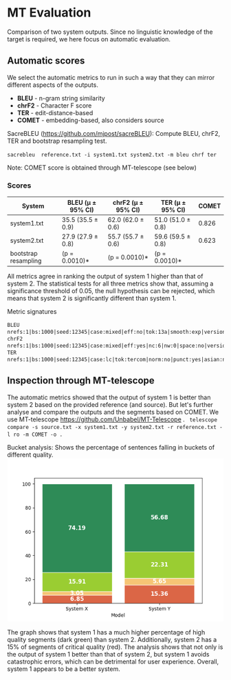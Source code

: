 # MT Evaluation

Comparison of two system outputs. Since no linguistic knowledge of the target is required, we here focus on automatic evaluation.

## Automatic scores
We select the automatic metrics to run in such a way that they can mirror different aspects of the outputs.
- **BLEU** - n-gram string similarity
- **chrF2** - Character F score
- **TER**   - edit-distance-based
- **COMET** - embedding-based, also considers source

SacreBLEU (https://github.com/mjpost/sacreBLEU): Compute BLEU, chrF2, TER and bootstrap resampling test. 

`sacrebleu  reference.txt -i system1.txt system2.txt -m bleu chrf ter `

Note: COMET score is obtained through MT-telescope (see below)


### Scores
| System | BLEU (μ ± 95% CI) | chrF2 (μ ± 95% CI) | TER (μ ± 95% CI) | COMET |
|-----------------------|-----------|-----------|-----------|----------------|
| system1.txt | 35.5 (35.5 ± 0.9) | 62.0 (62.0 ± 0.6) | 51.0 (51.0 ± 0.8) | 0.826 |
| system2.txt | 27.9 (27.9 ± 0.8) | 55.7 (55.7 ± 0.6) | 59.6 (59.5 ± 0.8) | 0.623 |
| bootstrap resampling | (p = 0.0010)* | (p = 0.0010)* | (p = 0.0010)* |

All metrics agree in ranking the output of system 1 higher than that of system 2. The statistical tests for all three metrics show that, assuming a significance threshold of 0.05, the null hypothesis can be rejected, which means that system 2 is significantly different than system 1. 

Metric signatures

    BLEU nrefs:1|bs:1000|seed:12345|case:mixed|eff:no|tok:13a|smooth:exp|version:2.0.0
    chrF2 nrefs:1|bs:1000|seed:12345|case:mixed|eff:yes|nc:6|nw:0|space:no|version:2.0.0
    TER nrefs:1|bs:1000|seed:12345|case:lc|tok:tercom|norm:no|punct:yes|asian:no|version:2.0.0

## Inspection through MT-telescope
The automatic metrics showed that the output of system 1 is better than system 2 based on the provided reference (and source). But let's further analyse and compare the outputs and the segments based on COMET. We use MT-telescope https://github.com/Unbabel/MT-Telescope . 
 ` telescope compare -s source.txt -x system1.txt -y system2.txt -r reference.txt -l ro -m COMET -o .`
 
 
Bucket analysis: Shows the percentage of sentences falling in buckets of different quality.  
 ![Bucket analysis of the COMET scores for the two system outputs](https://github.com/fatalinha/assignment/blob/main/2-mt-evaluation/bucket-analysis.png)

The graph shows that system 1 has a much higher percentage of high quality segments (dark green) than system 2. Additionally, system 2 has a 15% of segments of critical quality (red). The analysis shows that not only is the output of system 1 better than that of system 2, but system 1 avoids catastrophic errors, which can be detrimental for user experience. Overall, system 1 appears to be a better system.
